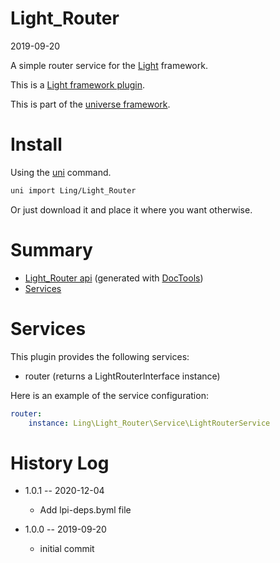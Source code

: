 Light_Router
===========
2019-09-20



A simple router service for the [Light](https://github.com/lingtalfi/Light) framework.


This is a [Light framework plugin](https://github.com/lingtalfi/Light/blob/master/doc/pages/plugin.md).


This is part of the [universe framework](https://github.com/karayabin/universe-snapshot).


Install
==========
Using the [uni](https://github.com/lingtalfi/universe-naive-importer) command.
```bash
uni import Ling/Light_Router
```

Or just download it and place it where you want otherwise.






Summary
===========
- [Light_Router api](https://github.com/lingtalfi/Light_Router/blob/master/doc/api/Ling/Light_Router.md) (generated with [DocTools](https://github.com/lingtalfi/DocTools))
- [Services](#services)




Services
=========


This plugin provides the following services:

- router (returns a LightRouterInterface instance)



Here is an example of the service configuration:

```yaml
router:
    instance: Ling\Light_Router\Service\LightRouterService


```




History Log
=============

- 1.0.1 -- 2020-12-04

    - Add lpi-deps.byml file

- 1.0.0 -- 2019-09-20

    - initial commit